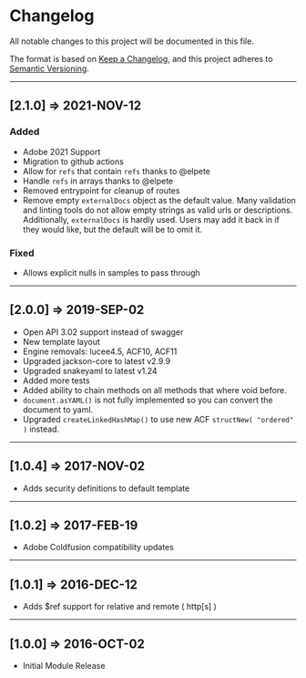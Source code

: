 # Changelog

All notable changes to this project will be documented in this file.

The format is based on [Keep a Changelog](https://keepachangelog.com/en/1.0.0/),
and this project adheres to [Semantic Versioning](https://semver.org/spec/v2.0.0.html).

----

## [2.1.0] => 2021-NOV-12

### Added

* Adobe 2021 Support
* Migration to github actions
* Allow for `refs` that contain `refs` thanks to @elpete
* Handle `refs` in arrays thanks to @elpete
* Removed entrypoint for cleanup of routes
* Remove empty `externalDocs` object as the default value.  Many validation and linting tools do not allow empty strings as valid urls or descriptions. Additionally, `externalDocs` is hardly used. Users may add it back in if they would like, but the default will be to omit it.

### Fixed

* Allows explicit nulls in samples to pass through

----

## [2.0.0] => 2019-SEP-02

* Open API 3.02 support instead of swagger
* New template layout
* Engine removals: lucee4.5, ACF10, ACF11
* Upgraded jackson-core to latest v2.9.9
* Upgraded snakeyaml to latest v1.24
* Added more tests
* Added ability to chain methods on all methods that where void before.
* `document.asYAML()` is not fully implemented so you can convert the document to yaml.
* Upgraded `createLinkedHashMap()` to use new ACF `structNew( "ordered" )` instead.

----

## [1.0.4] => 2017-NOV-02

* Adds security definitions to default template

----

## [1.0.2] => 2017-FEB-19

* Adobe Coldfusion compatibility updates

----

## [1.0.1] => 2016-DEC-12

* Adds $ref support for relative and remote ( http[s] )

----

## [1.0.0] => 2016-OCT-02

* Initial Module Release
  